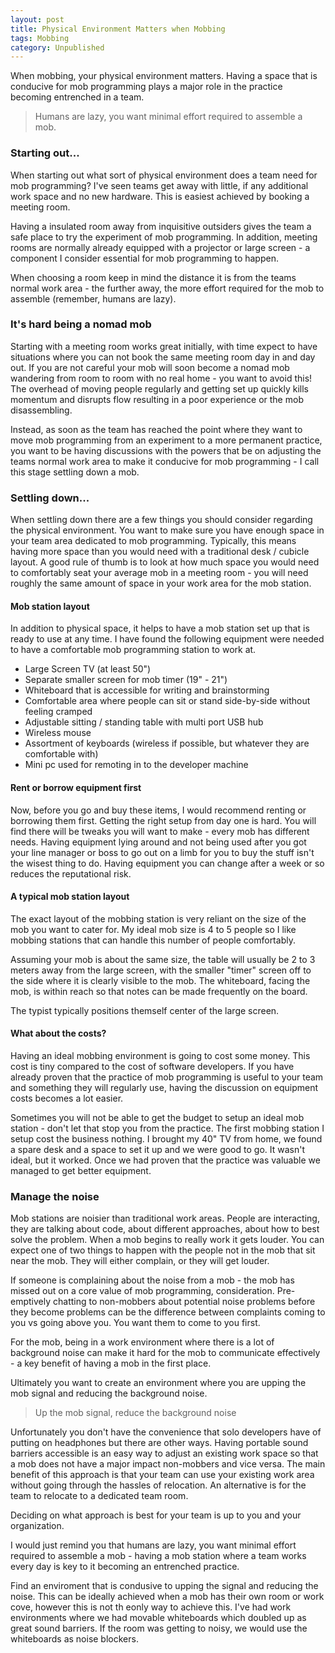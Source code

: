 ```yaml
---
layout: post
title: Physical Environment Matters when Mobbing
tags: Mobbing
category: Unpublished
---
```


When mobbing, your physical environment matters. Having a space that is conducive for mob programming plays a major role in the practice becoming entrenched in a team.

> Humans are lazy, you want minimal effort required to assemble a mob.

### Starting out...

When starting out what sort of physical environment does a team need for mob programming? I've seen teams get away with little, if any additional work space and no new hardware. This is easiest achieved by booking a meeting room.  

Having a insulated room away from inquisitive outsiders gives the team a safe place to try the experiment of mob programming. In addition, meeting rooms are normally already equipped with a projector or large screen - a component I consider essential for mob programming to happen. 

When choosing a room keep in mind the distance it is from the teams normal work area - the further away, the more effort required for the mob to assemble (remember, humans are lazy).

### It's hard being a nomad mob  

Starting with a meeting room works great initially, with time expect to have situations where you can not book the same meeting room day in and day out. If you are not careful your mob will soon become a nomad mob wandering from room to room with no real home - you want to avoid this! The overhead of moving people regularly and getting set up quickly kills momentum and disrupts flow resulting in a poor experience or the mob disassembling.  

Instead, as soon as the team has reached the point where they want to move mob programming from an experiment to a more permanent practice, you want to be having discussions with the powers that be on adjusting the teams normal work area to make it conducive for mob programming - I call this stage settling down a mob.

### Settling down...

When settling down there are a few things you should consider regarding the physical environment. You want to make sure you have enough space in your team area dedicated to mob programming. Typically, this means having more space than you would need with a traditional desk / cubicle layout. A good rule of thumb is to look at how much space you would need to comfortably seat your average mob in a meeting room - you will need roughly the same amount of space in your work area for the mob station.

#### Mob station layout

In addition to physical space, it helps to have a mob station set up that is ready to use at any time. I have found the following equipment were needed to have a comfortable mob programming station to work at.  

- Large Screen TV (at least 50")  
- Separate smaller screen for mob timer (19" - 21")
- Whiteboard that is accessible for writing and brainstorming  
- Comfortable area where people can sit or stand side-by-side without feeling cramped  
- Adjustable sitting / standing table with multi port USB hub 
- Wireless mouse  
- Assortment of keyboards (wireless if possible, but whatever they are comfortable with)   
- Mini pc used for remoting in to the developer machine

#### Rent or borrow equipment first

Now, before you go and buy these items, I would recommend renting or borrowing them first. Getting the right setup from day one is hard. You will find there will be tweaks you will want to make - every mob has different needs. Having equipment lying around and not being used after you got your line manager or boss to go out on a limb for you to buy the stuff isn't the wisest thing to do. Having equipment you can change after a week or so reduces the reputational risk.

#### A typical mob station layout

The exact layout of the mobbing station is very reliant on the size of the mob you want to cater for. My ideal mob size is 4 to 5 people so I like mobbing stations that can handle this number of people comfortably.

Assuming your mob is about the same size, the table will usually be 2 to 3 meters away from the large screen, with the smaller "timer" screen off to the side where it is clearly visible to the mob. The whiteboard, facing the mob, is within reach so that notes can be made frequently on the board.

The typist typically positions themself center of the large screen.

#### What about the costs?

Having an ideal mobbing environment is going to cost some money. This cost is tiny compared to the cost of software developers. If you have already proven that the practice of mob programming is useful to your team and something they will regularly use, having the discussion on equipment costs becomes a lot easier.

Sometimes you will not be able to get the budget to setup an ideal mob station - don't let that stop you from the practice. The first mobbing station I setup cost the business nothing. I brought my 40" TV from home, we found a spare desk and a space to set it up and we were good to go. It wasn't ideal, but it worked. Once we had proven that the practice was valuable we managed to get better equipment. 

### Manage the noise

Mob stations are noisier than traditional work areas. People are interacting, they are talking about code, about different approaches, about how to best solve the problem. When a mob begins to really work it gets louder. You can expect one of two things to happen with the people not in the mob that sit near the mob. They will either complain, or they will get louder. 

If someone is complaining about the noise from a mob - the mob has missed out on a core value of mob programming, consideration. Pre-emptively chatting to non-mobbers about potential noise problems before they become problems can be the difference between complaints coming to you vs going above you. You want them to come to you first.

For the mob, being in a work environment where there is a lot of background noise can make it hard for the mob to communicate effectively - a key benefit of having a mob in the first place. 

Ultimately you want to create an environment where you are upping the mob signal and reducing the background noise. 

> Up the mob signal, reduce the background noise

Unfortunately you don't have the convenience that solo developers have of putting on headphones but there are other ways. Having portable sound barriers accessible is an easy way to adjust an existing work space so that a mob does not have a major impact non-mobbers and vice versa. The main benefit of this approach is that your team can use your existing work area without going through the hassles of relocation. An alternative is for the team to relocate to a dedicated team room. 

Deciding on what approach is best for your team is up to you and your organization.

I would just remind you that humans are lazy, you want minimal effort required to assemble a mob - having a mob station where a team works every day is key to it becoming an entrenched practice.

Find an enviroment that is condusive to upping the signal and reducing the noise. This can be ideally achieved  when a mob has their own room or work cove, however this is not th eonly way to achieve this. I've had work environments where we had movable whiteboards which doubled up as great sound barriers. If the room was getting to noisy, we would use the whiteboards as noise blockers.

